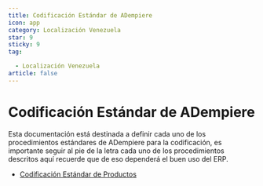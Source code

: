 ```yaml
---
title: Codificación Estándar de ADempiere
icon: app
category: Localización Venezuela
star: 9
sticky: 9
tag:

  - Localización Venezuela
article: false
---
```


**Codificación Estándar de ADempiere**
======================================

Esta documentación está destinada a definir cada uno de los procedimientos estándares de ADempiere para la codificación, es importante seguir al pie de la letra cada uno de los procedimientos descritos aquí recuerde que de eso dependerá el buen uso del ERP.

- [Codificación Estándar de Productos](product/README.md)
